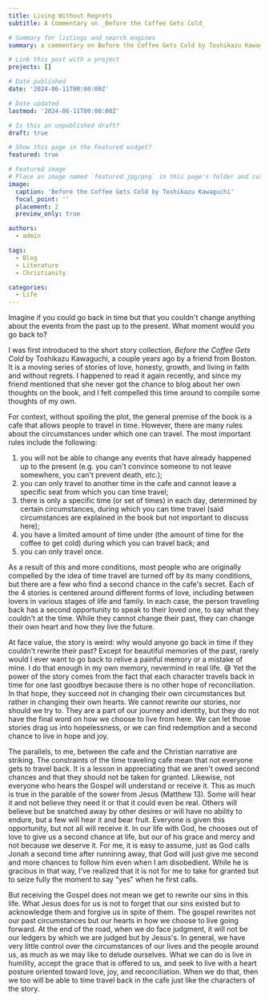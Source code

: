 ```yaml
---
title: Living Without Regrets
subtitle: A Commentary on _Before the Coffee Gets Cold_

# Summary for listings and search engines
summary: a commentary on Before the Coffee Gets Cold by Toshikazu Kawaguchi

# Link this post with a project
projects: []

# Date published
date: '2024-06-11T00:00:00Z'

# Date updated
lastmod: '2024-06-11T00:00:00Z'

# Is this an unpublished draft?
draft: true

# Show this page in the Featured widget?
featured: true

# Featured image
# Place an image named `featured.jpg/png` in this page's folder and customize its options here.
image:
  caption: 'Before the Coffee Gets Cold by Toshikazu Kawaguchi'
  focal_point: ''
  placement: 2
  preview_only: true

authors:
  - admin

tags:
  - Blog
  - Literature
  - Christianity

categories:
  - Life
---
```


Imagine if you could go back in time but that you couldn't change anything about the events from the past up to the 
present. What moment would you go back to?

I was first introduced to the short story collection, _Before the Coffee Gets Cold_ by Toshikazu Kawaguchi, a couple 
years ago by a friend from Boston. It is a moving series of stories of love, honesty, growth, and living in faith and without regrets. I happened to read it again recently, and since my friend mentioned that she never got the chance to 
blog about her own thoughts on the book, and I felt compelled this time around to compile some thoughts of
my own.

For context, without spoiling the plot, the general premise of the book is a cafe that allows people to travel in time. 
However, there are many rules about the circumstances under which one can travel. The most important rules include
the following:
1. you will not be able to change any events that have already happened up to the present (e.g. you can't convince 
   someone to not leave somewhere, you can't prevent death, etc.);
2. you can only travel to another time in the cafe and cannot leave a specific seat from which you can time travel;
3. there is only a specific time (or set of times) in each day, determined by certain circumstances, during which you
   can time travel (said circumstances are explained in the book but not important to discuss here);
4. you have a limited amount of time under (the amount of time for the coffee to get cold) during which you can travel 
   back; and
5. you can only travel once.

As a result of this and more conditions, most people who are originally compelled by the idea of time travel are 
turned off by its many conditions, but there are a few who find a second chance in the cafe's secret. Each of the 
4 stories is centered around different forms of love, including between lovers in various stages of life and
family. In each case, the person traveling back has a second opportunity to speak to their loved one, to say what they
couldn't at the time. While they cannot change their past, they can change their own heart and how they live the future.

At face value, the story is weird: why would anyone go back in time if they couldn't rewrite their past? Except for beautiful memories of the past, rarely would I ever want to go back to relive a painful memory or a mistake of mine. I do that enough in my own memory, nevermind in real life. 😅 Yet the power of the story comes from the fact that each character travels back in time for one last goodbye because there is no other hope of reconciliation. In that hope, they succeed not in changing their own circumstances but rather in changing their own hearts. We cannot rewrite our stories, nor should we try to. They are a part of our journey and identity, but they do not have the final word on how we choose to live from here. We can let those stories drag us into hopelessness, or we can find redemption and a second chance to live in hope and joy.

The parallels, to me, between the cafe and the Christian narrative are striking. The constraints of the time traveling 
cafe mean that not everyone gets to travel back. It is a lesson in appreciating that we aren't owed second chances and 
that they should not be taken for granted. Likewise, not everyone who hears the Gospel will understand or receive it. 
This as much is true in the parable of the sower from Jesus (Matthew 13). Some will hear it and not believe they need it 
or that it could even be real. Others will believe but be snatched away by other desires or will have no ability to 
endure, but a few will hear it and bear fruit. Everyone is given this opportunity, but not all will receive it. In our 
life with God, he chooses out of love to give us a second chance at life, but our of his grace and mercy and not because 
we deserve it. For me, it is easy to assume, just as God calls Jonah a second time after runninng away, that God will 
just give me second and more chances to follow him even when I am disobedient. While he is gracious in that way, I've 
realized that it is not for me to take for granted but to seize fully the moment to say "yes" when he first calls.

But receiving the Gospel does not mean we get to rewrite our sins in this life. What Jesus does for us is not to forget that our sins existed but to acknowledge them and forgive us in spite of them. The gospel rewrites not our past circumstances but our hearts in how we choose to live going forward. At the end of the road, when we do face judgment, it will not be our ledgers by which we are judged but by Jesus's. In general, we have very little control over the circumstances of our lives and the people around us, as much as we may like to delude ourselves. What we can do is live in humility, accept the grace that is offered to us, and seek to live with a heart posture oriented toward love, joy, and reconciliation. When we do that, then we too will be able to time travel back in the cafe just like the characters of the story.
